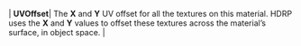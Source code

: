 | **UVOffset**| The **X** and **Y** UV offset for all the textures on this material. HDRP uses the **X** and **Y** values to offset these textures across the material’s surface, in object space. |